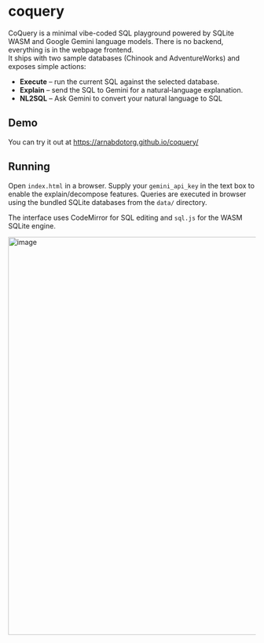 # coquery

CoQuery is a minimal vibe-coded SQL playground powered by SQLite WASM and Google Gemini
language models. 
There is no backend, everything is in the webpage frontend.  
It ships with two sample databases (Chinook and
AdventureWorks) and exposes simple actions:

* **Execute** – run the current SQL against the selected database.
* **Explain** – send the SQL to Gemini for a natural‑language
  explanation.
* **NL2SQL** – Ask Gemini to convert your natural language to SQL

## Demo
You can try it out at https://arnabdotorg.github.io/coquery/

## Running

Open `index.html` in a browser.  Supply your `gemini_api_key` in the text
box to enable the explain/decompose features.  Queries are executed in
browser using the bundled SQLite databases from the `data/` directory.

The interface uses CodeMirror for SQL editing and `sql.js` for the WASM
SQLite engine.

<img width="986" height="811" alt="image" src="https://github.com/user-attachments/assets/4bebd96c-554f-4e93-96ec-1e92a5ce1212" />
